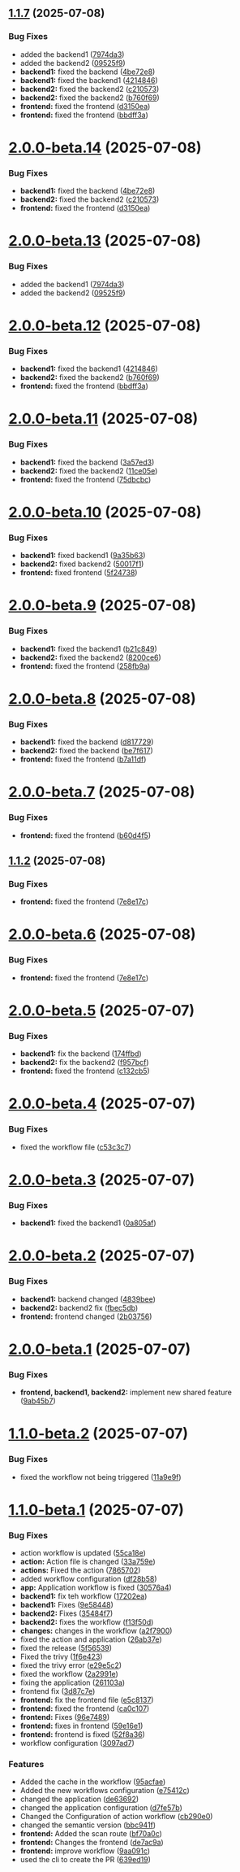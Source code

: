 ## [1.1.7](https://github.com/PoudelAmrit123/application/compare/v1.1.6...v1.1.7) (2025-07-08)


### Bug Fixes

* added the backend1 ([7974da3](https://github.com/PoudelAmrit123/application/commit/7974da38aac44a0f47a4a8f92c4ec84ea65dc9e8))
* added the backend2 ([09525f9](https://github.com/PoudelAmrit123/application/commit/09525f970f5cfe269406eedd307a12b219610817))
* **backend1:** fixed the backend ([4be72e8](https://github.com/PoudelAmrit123/application/commit/4be72e84a0d55da9adce17fba8c5d93f3f11d8ca))
* **backend1:** fixed the backend1 ([4214846](https://github.com/PoudelAmrit123/application/commit/42148462a58b46c544ff1ff91acbd6d1048452a0))
* **backend2:** fixed the backend2 ([c210573](https://github.com/PoudelAmrit123/application/commit/c21057374eefd8e4352dc58daac8fe4f2f6332bc))
* **backend2:** fixed the backend2 ([b760f69](https://github.com/PoudelAmrit123/application/commit/b760f692cf777ed07b07f3c310d18d2079c62866))
* **frontend:** fixed the frontend ([d3150ea](https://github.com/PoudelAmrit123/application/commit/d3150ea2d6b60eb3c9e5fd2e459c34026b7649db))
* **frontend:** fixed the frontend ([bbdff3a](https://github.com/PoudelAmrit123/application/commit/bbdff3a4dde83b04546fd53428a7f5ab37790dfe))

# [2.0.0-beta.14](https://github.com/PoudelAmrit123/application/compare/v2.0.0-beta.13...v2.0.0-beta.14) (2025-07-08)



### Bug Fixes


* **backend1:** fixed the backend ([4be72e8](https://github.com/PoudelAmrit123/application/commit/4be72e84a0d55da9adce17fba8c5d93f3f11d8ca))
* **backend2:** fixed the backend2 ([c210573](https://github.com/PoudelAmrit123/application/commit/c21057374eefd8e4352dc58daac8fe4f2f6332bc))
* **frontend:** fixed the frontend ([d3150ea](https://github.com/PoudelAmrit123/application/commit/d3150ea2d6b60eb3c9e5fd2e459c34026b7649db))

# [2.0.0-beta.13](https://github.com/PoudelAmrit123/application/compare/v2.0.0-beta.12...v2.0.0-beta.13) (2025-07-08)


### Bug Fixes

* added the backend1 ([7974da3](https://github.com/PoudelAmrit123/application/commit/7974da38aac44a0f47a4a8f92c4ec84ea65dc9e8))
* added the backend2 ([09525f9](https://github.com/PoudelAmrit123/application/commit/09525f970f5cfe269406eedd307a12b219610817))

# [2.0.0-beta.12](https://github.com/PoudelAmrit123/application/compare/v2.0.0-beta.11...v2.0.0-beta.12) (2025-07-08)


### Bug Fixes

* **backend1:** fixed the backend1 ([4214846](https://github.com/PoudelAmrit123/application/commit/42148462a58b46c544ff1ff91acbd6d1048452a0))
* **backend2:** fixed the backend2 ([b760f69](https://github.com/PoudelAmrit123/application/commit/b760f692cf777ed07b07f3c310d18d2079c62866))
* **frontend:** fixed the frontend ([bbdff3a](https://github.com/PoudelAmrit123/application/commit/bbdff3a4dde83b04546fd53428a7f5ab37790dfe))


# [2.0.0-beta.11](https://github.com/PoudelAmrit123/application/compare/v2.0.0-beta.10...v2.0.0-beta.11) (2025-07-08)



### Bug Fixes


* **backend1:** fixed the backend ([3a57ed3](https://github.com/PoudelAmrit123/application/commit/3a57ed310e08d4790350989ea4a09f99969e6bfe))
* **backend2:** fixed the backend2 ([11ce05e](https://github.com/PoudelAmrit123/application/commit/11ce05e4c1e8de33f38a211f2150d57382d72ef5))
* **frontend:** fixed the frontend ([75dbcbc](https://github.com/PoudelAmrit123/application/commit/75dbcbc1e14f98ff9733842593e9e0b8dbf8be0d))

# [2.0.0-beta.10](https://github.com/PoudelAmrit123/application/compare/v2.0.0-beta.9...v2.0.0-beta.10) (2025-07-08)


### Bug Fixes

* **backend1:** fixed backend1 ([9a35b63](https://github.com/PoudelAmrit123/application/commit/9a35b6333e4fa44ef4573c0e2aaf53c93995edaf))
* **backend2:** fixed backend2 ([50017f1](https://github.com/PoudelAmrit123/application/commit/50017f19b72d1b61dd01b19201d99ccf62b8c0df))
* **frontend:** fixed frontend ([5f24738](https://github.com/PoudelAmrit123/application/commit/5f24738e065cda96260f2b7b048a947f5d53cd56))


# [2.0.0-beta.9](https://github.com/PoudelAmrit123/application/compare/v2.0.0-beta.8...v2.0.0-beta.9) (2025-07-08)



### Bug Fixes


* **backend1:** fixed the backend1 ([b21c849](https://github.com/PoudelAmrit123/application/commit/b21c8491f9823ddf41d305bd0f5d517498826b9f))
* **backend2:** fixed the backend2 ([8200ce6](https://github.com/PoudelAmrit123/application/commit/8200ce6aca9b519b6184d0e3927f1d8d48b4d3a6))
* **frontend:** fixed the frontend ([258fb9a](https://github.com/PoudelAmrit123/application/commit/258fb9a0c007fde1cf9ffdfd6616e18891135f95))


# [2.0.0-beta.8](https://github.com/PoudelAmrit123/application/compare/v2.0.0-beta.7...v2.0.0-beta.8) (2025-07-08)



### Bug Fixes

* **backend1:** fixed the backend ([d817729](https://github.com/PoudelAmrit123/application/commit/d817729272d652a807276d0087067ce3566acf24))
* **backend2:** fixed the backend ([be7f617](https://github.com/PoudelAmrit123/application/commit/be7f61723e1b61b9f32bbf7777a4966254999f99))
* **frontend:** fixed the frontend ([b7a11df](https://github.com/PoudelAmrit123/application/commit/b7a11df1fcd314cea7a19b8192d5b559e1670e83))

# [2.0.0-beta.7](https://github.com/PoudelAmrit123/application/compare/v2.0.0-beta.6...v2.0.0-beta.7) (2025-07-08)


### Bug Fixes

* **frontend:** fixed the frontend ([b60d4f5](https://github.com/PoudelAmrit123/application/commit/b60d4f5a39d8ace49d139eedf12b4849d9678c4e))

## [1.1.2](https://github.com/PoudelAmrit123/application/compare/v1.1.1...v1.1.2) (2025-07-08)


### Bug Fixes

* **frontend:** fixed the frontend ([7e8e17c](https://github.com/PoudelAmrit123/application/commit/7e8e17ce2de42ee66afe7434664b6936c0150754))

# [2.0.0-beta.6](https://github.com/PoudelAmrit123/application/compare/v2.0.0-beta.5...v2.0.0-beta.6) (2025-07-08)



### Bug Fixes


* **frontend:** fixed the frontend ([7e8e17c](https://github.com/PoudelAmrit123/application/commit/7e8e17ce2de42ee66afe7434664b6936c0150754))


# [2.0.0-beta.5](https://github.com/PoudelAmrit123/application/compare/v2.0.0-beta.4...v2.0.0-beta.5) (2025-07-07)


### Bug Fixes

* **backend1:** fix the backend ([174ffbd](https://github.com/PoudelAmrit123/application/commit/174ffbd1dca7eb1c5826eb164102c185989c538d))
* **backend2:** fix the backend2 ([f957bcf](https://github.com/PoudelAmrit123/application/commit/f957bcffcfcf9501f7f7bede2344eeda477d48ee))
* **frontend:** fixed the frontend ([c132cb5](https://github.com/PoudelAmrit123/application/commit/c132cb57789c43fc53ea01b5c1ac89055821d8a2))

# [2.0.0-beta.4](https://github.com/PoudelAmrit123/application/compare/v2.0.0-beta.3...v2.0.0-beta.4) (2025-07-07)



### Bug Fixes


* fixed the workflow file ([c53c3c7](https://github.com/PoudelAmrit123/application/commit/c53c3c74c6c63489ea55f3a9c21df383c485d63f))


# [2.0.0-beta.3](https://github.com/PoudelAmrit123/application/compare/v2.0.0-beta.2...v2.0.0-beta.3) (2025-07-07)


### Bug Fixes

* **backend1:** fixed the backend1 ([0a805af](https://github.com/PoudelAmrit123/application/commit/0a805af668b97b9a18e144e05d8acf6972523441))

# [2.0.0-beta.2](https://github.com/PoudelAmrit123/application/compare/v2.0.0-beta.1...v2.0.0-beta.2) (2025-07-07)


### Bug Fixes

* **backend1:** backend changed ([4839bee](https://github.com/PoudelAmrit123/application/commit/4839beee35d915ea7616a36dbcc22336581fd12d))
* **backend2:** backend2 fix ([fbec5db](https://github.com/PoudelAmrit123/application/commit/fbec5db5cdb6209fb0b68e0b85b00bea99c28474))
* **frontend:** frontend changed ([2b03756](https://github.com/PoudelAmrit123/application/commit/2b037560c38ca15cf0fb38da9057438773f58f3b))

# [2.0.0-beta.1](https://github.com/PoudelAmrit123/application/compare/v1.1.0-beta.2...v2.0.0-beta.1) (2025-07-07)


### Bug Fixes

* **frontend, backend1, backend2:** implement new shared feature ([9ab45b7](https://github.com/PoudelAmrit123/application/commit/9ab45b7cf2ac389848ed18e786a3273fb31aa894))

# [1.1.0-beta.2](https://github.com/PoudelAmrit123/application/compare/v1.1.0-beta.1...v1.1.0-beta.2) (2025-07-07)


### Bug Fixes

* fixed the workflow not being triggered ([11a9e9f](https://github.com/PoudelAmrit123/application/commit/11a9e9f3ac86fdb39a30b9cd14c075b21500b753))

# [1.1.0-beta.1](https://github.com/PoudelAmrit123/application/compare/v1.0.0...v1.1.0-beta.1) (2025-07-07)


### Bug Fixes

* action workflow is updated ([55ca18e](https://github.com/PoudelAmrit123/application/commit/55ca18e04346d1356570ae1377b2a92c9a916d59))
* **action:** Action file is changed ([33a759e](https://github.com/PoudelAmrit123/application/commit/33a759e922129d9f4c4e33f1598a3e07bf01243e))
* **actions:** Fixed the action ([7865702](https://github.com/PoudelAmrit123/application/commit/786570257905d17e224050499f592c40a4c1e677))
* added workflow configuration ([df28b58](https://github.com/PoudelAmrit123/application/commit/df28b58bd499bf27fa155259c991faeb1e57466e))
* **app:** Application workflow is fixed ([30576a4](https://github.com/PoudelAmrit123/application/commit/30576a4c6551bfb97457e8c9a3b223c995649918))
* **backend1:** fix teh workflow ([17202ea](https://github.com/PoudelAmrit123/application/commit/17202ea110f7cf21a9c0ccd2b8dff001df2274b6))
* **backend1:** Fixes ([9e58448](https://github.com/PoudelAmrit123/application/commit/9e58448168a668c78f35247072e4c0149adf6c42))
* **backend2:** Fixes ([35484f7](https://github.com/PoudelAmrit123/application/commit/35484f703a182f05bd3f32d93703292a0d136517))
* **backend2:** fixes the workflow ([f13f50d](https://github.com/PoudelAmrit123/application/commit/f13f50d0ebc37612dc7a2d8165faef318b156077))
* **changes:** changes in the workflow ([a2f7900](https://github.com/PoudelAmrit123/application/commit/a2f7900dc6fd0de38b8a79fa11886b512e66f247))
* fixed the action and application ([26ab37e](https://github.com/PoudelAmrit123/application/commit/26ab37e3f4421ef336628fd7cca01fc3dea15f0c))
* fixed the release ([5f56539](https://github.com/PoudelAmrit123/application/commit/5f56539d5c1afdc3d23df3778d793eda627ea1a3))
* Fixed the trivy ([1f6e423](https://github.com/PoudelAmrit123/application/commit/1f6e423f21175e4289b4f1c484258d6ada7ab5b5))
* fixed the trivy error ([e29e5c2](https://github.com/PoudelAmrit123/application/commit/e29e5c2d35eefbc14287232534e0d8270b0db4ea))
* fixed the workflow ([2a2991e](https://github.com/PoudelAmrit123/application/commit/2a2991e59ae0107fe9f27212c5a277451d930864))
* fixing the application ([261103a](https://github.com/PoudelAmrit123/application/commit/261103ab032127ebd9e5e5c8dea2a52c8dd41fdc))
* frontend fix ([3d87c7e](https://github.com/PoudelAmrit123/application/commit/3d87c7e801255003ba2574555341cd4943ce6940))
* **frontend:** fix the frontend file ([e5c8137](https://github.com/PoudelAmrit123/application/commit/e5c81372369adba6d947ed921f68f70e36618f65))
* **frontend:** fixed the frontend ([ca0c107](https://github.com/PoudelAmrit123/application/commit/ca0c107d3d515e8ecf893a12219787d55f3670fe))
* **frontend:** Fixes ([96e7489](https://github.com/PoudelAmrit123/application/commit/96e748966a6c155a2357a73daf255829982480e6))
* **frontend:** fixes in frontend ([59e16e1](https://github.com/PoudelAmrit123/application/commit/59e16e144375b0b409e905704e6fb8ed22129268))
* **frontend:** frontend is fixed ([52f8a36](https://github.com/PoudelAmrit123/application/commit/52f8a362a0adda73dd68aa00abde0f6fc7974cc1))
* workflow configuration ([3097ad7](https://github.com/PoudelAmrit123/application/commit/3097ad75854c912a6a732fab0957ddbfbc36af40))


### Features

* Added the cache in the workflow ([95acfae](https://github.com/PoudelAmrit123/application/commit/95acfae0d50c73396dd9787935406301ab038f46))
* Added the new  workflows configuration ([e75412c](https://github.com/PoudelAmrit123/application/commit/e75412ca8114039e3bde7ebd87e6836868400f05))
* changed the application ([de63692](https://github.com/PoudelAmrit123/application/commit/de63692ae69e917969b666e5c81d7fdfdc678bc9))
* changed the application configuration ([d7fe57b](https://github.com/PoudelAmrit123/application/commit/d7fe57b9c5c8c69d089e80a556ac03ca9c68e7cd))
* Changed the Configuration of action workflow ([cb290e0](https://github.com/PoudelAmrit123/application/commit/cb290e08aefad9f511138006c61080f2f94e7995))
* changed the semantic version ([bbc941f](https://github.com/PoudelAmrit123/application/commit/bbc941f30ea53d596d810b126825c4e33b810887))
* **frontend:** Added the scan route ([bf70a0c](https://github.com/PoudelAmrit123/application/commit/bf70a0cba41cefb562c2a4b9b490cccbcb96c28d))
* **frontend:** Changes the frontend ([de7ac9a](https://github.com/PoudelAmrit123/application/commit/de7ac9a588d48bda8b32bb4bd52458b0c5e15505))
* **frontend:** improve workflow ([9aa091c](https://github.com/PoudelAmrit123/application/commit/9aa091c15f44844072f57b48537f0544ea706bec))
* used the cli to create the PR ([639ed19](https://github.com/PoudelAmrit123/application/commit/639ed19e9bfebac2adfa300bced9d807ce647126))
